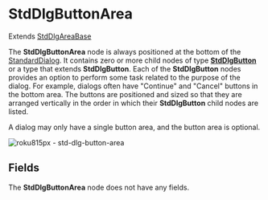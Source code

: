 StdDlgButtonArea
================

Extends [StdDlgAreaBase](/docs/references/scenegraph/standard-dialog-framework-nodes/std-dlg-area-base.md "**StdDlgAreaBase**")

The **StdDlgButtonArea** node is always positioned at the bottom of the [StandardDialog](/docs/references/scenegraph/standard-dialog-framework-nodes/standard-dialog.md). It contains zero or more child nodes of type [**StdDlgButton**](/docs/references/scenegraph/standard-dialog-framework-nodes/std-dlg-button.md) or a type that extends **StdDlgButton**. Each of the **StdDlgButton** nodes provides an option to perform some task related to the purpose of the dialog. For example, dialogs often have "Continue" and "Cancel" buttons in the bottom area. The buttons are positioned and sized so that they are arranged vertically in the order in which their **StdDlgButton** child nodes are listed.

A dialog may only have a single button area, and the button area is optional.

![roku815px - std-dlg-button-area](https://image.roku.com/ZHZscHItMTc2/std-dlg-button-area.jpg)

Fields
------

The **StdDlgButtonArea** node does not have any fields.